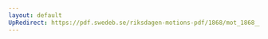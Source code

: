 ```yaml
---
layout: default
UpRedirect: https://pdf.swedeb.se/riksdagen-motions-pdf/1868/mot_1868__ak__00040.pdf
---
```

